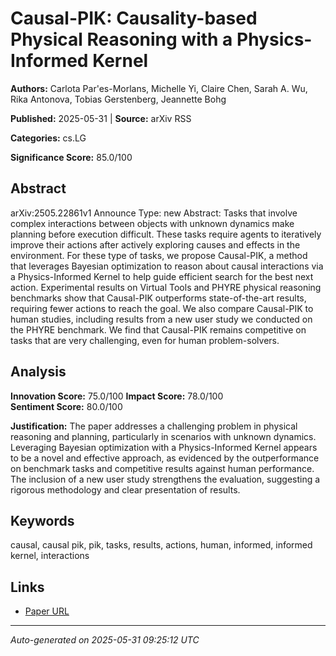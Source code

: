 # Causal-PIK: Causality-based Physical Reasoning with a Physics-Informed Kernel

**Authors:** Carlota Par\'es-Morlans, Michelle Yi, Claire Chen, Sarah A. Wu, Rika Antonova, Tobias Gerstenberg, Jeannette Bohg

**Published:** 2025-05-31 | **Source:** arXiv RSS

**Categories:** cs.LG

**Significance Score:** 85.0/100

## Abstract

arXiv:2505.22861v1 Announce Type: new 
Abstract: Tasks that involve complex interactions between objects with unknown dynamics make planning before execution difficult. These tasks require agents to iteratively improve their actions after actively exploring causes and effects in the environment. For these type of tasks, we propose Causal-PIK, a method that leverages Bayesian optimization to reason about causal interactions via a Physics-Informed Kernel to help guide efficient search for the best next action. Experimental results on Virtual Tools and PHYRE physical reasoning benchmarks show that Causal-PIK outperforms state-of-the-art results, requiring fewer actions to reach the goal. We also compare Causal-PIK to human studies, including results from a new user study we conducted on the PHYRE benchmark. We find that Causal-PIK remains competitive on tasks that are very challenging, even for human problem-solvers.

## Analysis

**Innovation Score:** 75.0/100
**Impact Score:** 78.0/100  
**Sentiment Score:** 80.0/100

**Justification:** The paper addresses a challenging problem in physical reasoning and planning, particularly in scenarios with unknown dynamics. Leveraging Bayesian optimization with a Physics-Informed Kernel appears to be a novel and effective approach, as evidenced by the outperformance on benchmark tasks and competitive results against human performance. The inclusion of a new user study strengthens the evaluation, suggesting a rigorous methodology and clear presentation of results.

## Keywords

causal, causal pik, pik, tasks, results, actions, human, informed, informed kernel, interactions

## Links

- [Paper URL](https://arxiv.org/abs/2505.22861)

---
*Auto-generated on 2025-05-31 09:25:12 UTC*

